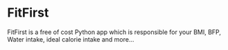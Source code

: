 # FitFirst
FitFirst is a free of cost Python app which is responsible for your BMI, BFP, Water intake, ideal calorie intake and more...
